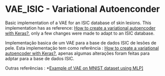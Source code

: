 # VAE_ISIC - Variational Autoenconder 

Basic implementation of a VAE for an ISIC database of skin lesions. This implementation has as reference: <a href="https://www.machinecurve.com/index.php/2019/12/30/how-to-create-a-variational-autoencoder-with-keras/">How to create a variational autoencoder with Keras?</a>, only a few changes were made to adapt to an ISIC database.


Implementação basica de um  VAE para a base de dados ISIC de lesões de pele. Esta implementação tem como referência : <a href="https://www.machinecurve.com/index.php/2019/12/30/how-to-create-a-variational-autoencoder-with-keras/">How to create a variational autoencoder with Keras?</a>, apenas algumas alterações foram feitas para adptar para a base de dados ISIC. 

Outras referências :
*<a href="https://keras.io/examples/variational_autoencoder/">Example of VAE on MNIST dataset using MLP]</a>




